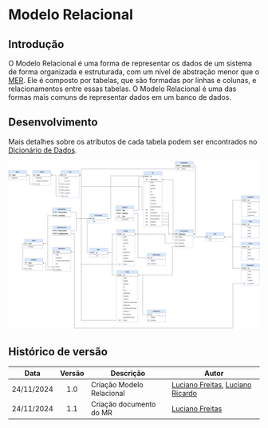 # Modelo Relacional

## Introdução

O Modelo Relacional é uma forma de representar os dados de um sistema de forma organizada e estruturada, com um nível de abstração menor que o [MER](../MER/v1.md). Ele é composto por tabelas, que são formadas por linhas e colunas, e relacionamentos entre essas tabelas. O Modelo Relacional é uma das formas mais comuns de representar dados em um banco de dados.


## Desenvolvimento

Mais detalhes sobre os atributos de cada tabela podem ser encontrados no [Dicionário de Dados](../DD/v1.md).

![Modelo Relacional](./MR_v1.png)


## Histórico de versão

|    Data    | Versão | Descrição                 | Autor                                                                                                       |
| :--------: | :----: | ------------------------- | ----------------------------------------------------------------------------------------------------------- |
| 24/11/2024 |  1.0   | Criação Modelo Relacional | [Luciano Freitas](https://github.com/luciano-freitas-melo), [Luciano Ricardo](https://github.com/l-ricardo) |
| 24/11/2024 |  1.1   | Criação documento do MR   | [Luciano Freitas](https://github.com/luciano-freitas-melo)                                                  |

<!-- 
Padrão Usuarios GitHub Histórico de Versões --- Não Apagar

[João Schmitz](https://github.com/JoaoSchmitz)
[Júlia Takaki](https://github.com/juliatakaki)
[Luciano Freitas](https://github.com/luciano-freitas-melo)
[Luciano Ricardo](https://github.com/l-ricardo)
[Willian Silva](https://github.com/Wooo589)
 -->